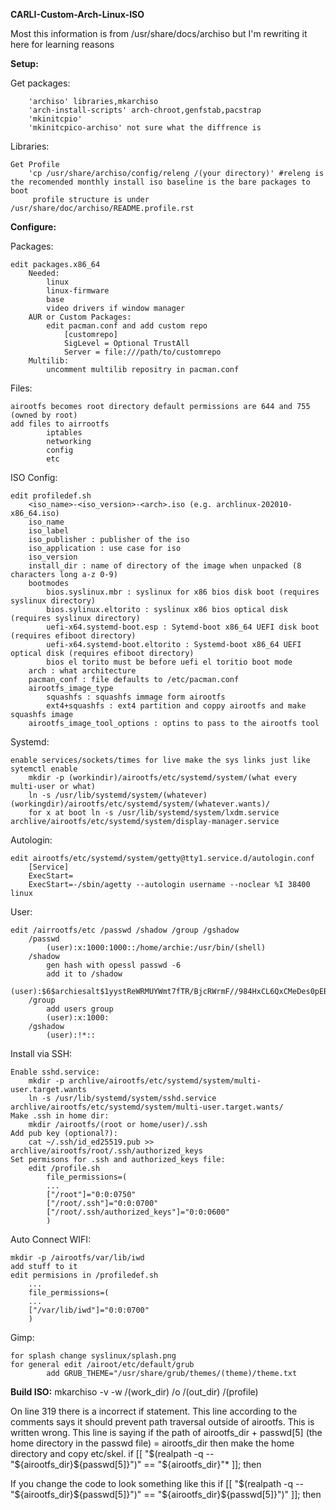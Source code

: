 **CARLI-Custom-Arch-Linux-ISO**

Most this information is from /usr/share/docs/archiso but I'm rewriting it here for learning reasons

**Setup:**

Get packages:

		'archiso' libraries,mkarchiso
		'arch-install-scripts' arch-chroot,genfstab,pacstrap
		'mkinitcpio'
		'mkinitcpico-archiso' not sure what the diffrence is
Libraries:

	Get Profile
		'cp /usr/share/archiso/config/releng /(your directory)' #releng is the recomended monthly install iso baseline is the bare packages to boot
		 profile structure is under /usr/share/doc/archiso/README.profile.rst
**Configure:**

Packages:

	edit packages.x86_64
		Needed:
			linux
			linux-firmware
			base
			video drivers if window manager
		AUR or Custom Packages:
			edit pacman.conf and add custom repo
				[customrepo]
				SigLevel = Optional TrustAll
				Server = file:///path/to/customrepo
		Multilib:
			uncomment multilib repositry in pacman.conf
Files:

	airootfs becomes root directory default permissions are 644 and 755 (owned by root) 
	add files to airrootfs
			iptables
			networking
			config
			etc
ISO Config:

	edit profiledef.sh 
		<iso_name>-<iso_version>-<arch>.iso (e.g. archlinux-202010-x86_64.iso)
		iso_name
		iso_label
		iso_publisher : publisher of the iso
		iso_application : use case for iso
		iso_version
		install_dir : name of directory of the image when unpacked (8 characters long a-z 0-9)
		bootmodes
			bios.syslinux.mbr : syslinux for x86 bios disk boot (requires syslinux directory)
			bios.sylinux.eltorito : syslinux x86 bios optical disk (requires syslinux directory)
			uefi-x64.systemd-boot.esp : Sytemd-boot x86_64 UEFI disk boot (requires efiboot directory)
			uefi-x64.systemd-boot.eltorito : Systemd-boot x86_64 UEFI optical disk (requires efiboot directory)
			bios el torito must be before uefi el toritio boot mode
		arch : what architecture
		pacman_conf : file defaults to /etc/pacman.conf
		airootfs_image_type
			squashfs : squashfs immage form airootfs
			ext4+squashfs : ext4 partition and coppy airootfs and make squashfs image
		airootfs_image_tool_options : optins to pass to the airootfs tool
Systemd:

	enable services/sockets/times for live make the sys links just like sytemctl enable
		mkdir -p (workindir)/airootfs/etc/systemd/system/(what every multi-user or what)
		ln -s /usr/lib/systemd/system/(whatever) (workingdir)/airootfs/etc/systemd/system/(whatever.wants)/
		for x at boot ln -s /usr/lib/systemd/system/lxdm.service archlive/airootfs/etc/systemd/system/display-manager.service
Autologin:

	edit airootfs/etc/systemd/system/getty@tty1.service.d/autologin.conf
		[Service]
		ExecStart=
		ExecStart=-/sbin/agetty --autologin username --noclear %I 38400 linux
User:

	edit /airrootfs/etc /passwd /shadow /group /gshadow
		/passwd
			(user):x:1000:1000::/home/archie:/usr/bin/(shell)
		/shadow
			gen hash with opessl passwd -6 
			add it to /shadow
			(user):$6$archiesalt$1yystReWRMUYWmt7fTR/BjcRWrmF//984HxCL6QxCMeDes0pEBRG3v1Jyqp1I1/x46kmU7KyjDfTXikqtq3YY.:14871::::::
		/group
			add users group
			(user):x:1000:
		/gshadow
			(user):!*::
Install via SSH:

	Enable sshd.service: 
		mkdir -p archlive/airootfs/etc/systemd/system/multi-user.target.wants
		ln -s /usr/lib/systemd/system/sshd.service archlive/airootfs/etc/systemd/system/multi-user.target.wants/
	Make .ssh in home dir:
		mkdir /airootfs/(root or home/user)/.ssh
	Add pub key (optional?):
		cat ~/.ssh/id_ed25519.pub >> archlive/airootfs/root/.ssh/authorized_keys
	Set permisons for .ssh and authorized_keys file:
		edit /profile.sh
			file_permissions=(
  			...
  			["/root"]="0:0:0750"
  			["/root/.ssh"]="0:0:0700"
  			["/root/.ssh/authorized_keys"]="0:0:0600"
			)
Auto Connect WIFI:

	mkdir -p /airootfs/var/lib/iwd
	add stuff to it
	edit permisions in /profiledef.sh
		...
		file_permissions=(
 		...
  		["/var/lib/iwd"]="0:0:0700"
		)
Gimp:

	for splash change syslinux/splash.png
	for general edit /airoot/etc/default/grub
			add GRUB_THEME="/usr/share/grub/themes/(theme)/theme.txt
**Build ISO:**
	mkarchiso -v -w /(work_dir) /o /(out_dir) /(profile)
	
On line 319 there is a incorrect if statement. This line according to the comments says it should prevent path traversal outside of airootfs. This is written wrong. This line is saying if the path of airootfs_dir + passwd[5] (the home directory in the passwd file) = airootfs_dir then make the home directory and copy etc/skel. 
if [[ "$(realpath -q -- "${airootfs_dir}${passwd[5]}")" == "${airootfs_dir}"* ]]; then


If you change the code to look something like this 
if [[ "$(realpath -q -- "${airootfs_dir}${passwd[5]}")" == "${airootfs_dir}${passwd[5]}")" ]]; then